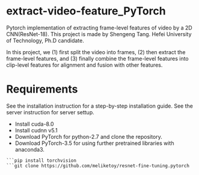 # extract-video-feature_PyTorch
Pytorch implementation of extracting frame-level features of video by a 2D CNN(ResNet-18). This project is made by Shengeng Tang.
Hefei University of Technology, Ph.D candidate.

In this project, we (1) first split the video into frames, (2) then extract the frame-level features, and (3) finally combine the frame-level features into clip-level features for alignment and fusion with other features.

# Requirements
See the installation instruction for a step-by-step installation guide. See the server instruction for server settup.

* Install cuda-8.0
* Install cudnn v5.1
* Download PyTorch for python-2.7 and clone the repository.
* Download PyTorch-3.5 for using further pretrained libraries with anaconda3.
```pip install http://download.pytorch.org/whl/cu80/torch-0.1.12.post2-cp27-none-linux_x86_64.whl
```pip install torchvision
```git clone https://github.com/meliketoy/resnet-fine-tuning.pytorch

